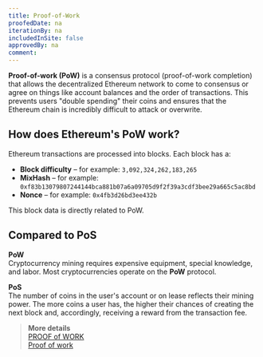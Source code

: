 ```yaml
---
title: Proof-of-Work
proofedDate: na
iterationBy: na
includedInSite: false
approvedBy: na
comment: 
---
```


**Proof-of-work (PoW)** is a consensus protocol (proof-of-work completion) that allows the decentralized Ethereum network to come to consensus or agree on things like account balances and the order of transactions. This prevents users "double spending" their coins and ensures that the Ethereum chain is incredibly difficult to attack or overwrite.

## How does Ethereum's PoW work?

Ethereum transactions are processed into blocks. Each block has a:
* **Block difficulty** – for example: `3,092,324,262,183,265`
* **MixHash** – for example: `0xf83b13079807244144bca881b07a6a09705d9f2f39a3cdf3bee29a665c5ac8bd`
* **Nonce** – for example: `0x4fb3d26bd3ee432b`

This block data is directly related to PoW.

## Compared to PoS

**PoW**  
Cryptocurrency mining requires expensive equipment, special knowledge, and labor. Most cryptocurrencies operate on the **PoW** protocol.  

**PoS**  
The number of coins in the user's account or on lease reflects their mining power. The more coins a user has, the higher their chances of creating the next block and, accordingly, receiving a reward from the transaction fee.

> **More details**  
> [PROOF of WORK](https://ethereum.org/en/developers/docs/consensus-mechanisms/pow/)  
> [Proof of work](https://en.wikipedia.org/wiki/Proof_of_work)

